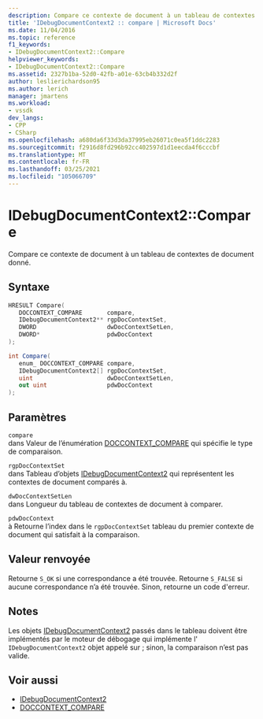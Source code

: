 ```yaml
---
description: Compare ce contexte de document à un tableau de contextes de document donné.
title: 'IDebugDocumentContext2 :: compare | Microsoft Docs'
ms.date: 11/04/2016
ms.topic: reference
f1_keywords:
- IDebugDocumentContext2::Compare
helpviewer_keywords:
- IDebugDocumentContext2::Compare
ms.assetid: 2327b1ba-52d0-42fb-a01e-63cb4b332d2f
author: leslierichardson95
ms.author: lerich
manager: jmartens
ms.workload:
- vssdk
dev_langs:
- CPP
- CSharp
ms.openlocfilehash: a680da6f33d3da37995eb26071c0ea5f1ddc2283
ms.sourcegitcommit: f2916d8fd296b92cc402597d1d1eecda4f6cccbf
ms.translationtype: MT
ms.contentlocale: fr-FR
ms.lasthandoff: 03/25/2021
ms.locfileid: "105066709"
---
```

# <a name="idebugdocumentcontext2compare"></a>IDebugDocumentContext2::Compare
Compare ce contexte de document à un tableau de contextes de document donné.

## <a name="syntax"></a>Syntaxe

```cpp
HRESULT Compare( 
   DOCCONTEXT_COMPARE       compare,
   IDebugDocumentContext2** rgpDocContextSet,
   DWORD                    dwDocContextSetLen,
   DWORD*                   pdwDocContext
);
```

```csharp
int Compare( 
   enum_ DOCCONTEXT_COMPARE compare,
   IDebugDocumentContext2[] rgpDocContextSet,
   uint                     dwDocContextSetLen,
   out uint                 pdwDocContext
);
```

## <a name="parameters"></a>Paramètres
`compare`\
dans Valeur de l’énumération [DOCCONTEXT_COMPARE](../../../extensibility/debugger/reference/doccontext-compare.md) qui spécifie le type de comparaison.

`rgpDocContextSet`\
dans Tableau d’objets [IDebugDocumentContext2](../../../extensibility/debugger/reference/idebugdocumentcontext2.md) qui représentent les contextes de document comparés à.

`dwDocContextSetLen`\
dans Longueur du tableau de contextes de document à comparer.

`pdwDocContext`\
à Retourne l’index dans le `rgpDocContextSet` tableau du premier contexte de document qui satisfait à la comparaison.

## <a name="return-value"></a>Valeur renvoyée
 Retourne `S_OK` si une correspondance a été trouvée. Retourne `S_FALSE` si aucune correspondance n’a été trouvée. Sinon, retourne un code d'erreur.

## <a name="remarks"></a>Notes
 Les objets [IDebugDocumentContext2](../../../extensibility/debugger/reference/idebugdocumentcontext2.md) passés dans le tableau doivent être implémentés par le moteur de débogage qui implémente l' `IDebugDocumentContext2` objet appelé sur ; sinon, la comparaison n’est pas valide.

## <a name="see-also"></a>Voir aussi
- [IDebugDocumentContext2](../../../extensibility/debugger/reference/idebugdocumentcontext2.md)
- [DOCCONTEXT_COMPARE](../../../extensibility/debugger/reference/doccontext-compare.md)
